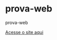 # prova-web
 prova-web

 <a href=" https://geovanequerino.github.io/prova-web/">Acesse o site aqui</a>
